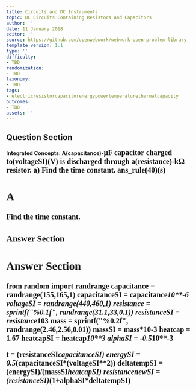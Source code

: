 ```yaml
---
title: Circuits and DC Instruments
topic: DC Circuits Containing Resistors and Capacitors
author: ''
date: 11 January 2018
editor: ''
source: https://github.com/openwebwork/webwork-open-problem-library
template_version: 1.1
type: ''
difficulty:
- TBD
randomization:
- TBD
taxonomy:
- TBD
tags:
- electricresistorcapacitorenergypowertemperaturethermalcapacity
outcomes:
- TBD
assets: ''
---
```


## Question Section 

<b>
<b>Integrated Concepts:<b> A(capacitance)-<span style="font-family: 'Times'; font-size: 20px";>&mu;F<span> capacitor charged to(voltageSI)(V) is discharged through a(resistance)-<span style="font-family: 'Times'; font-size: 20px";>k&Omega;<span> resistor.
a) Find the time constant.
ans_rule(40)(s)

## A
Find the time constant.
### Answer Section


## Answer Section

from random import randrange
capacitance = randrange(155,165,1)
capacitanceSI = capacitance*10**-6
voltageSI = randrange(440,460,1)
resistance = sprintf("%0.1f", randrange(31.1,33,0.1))
resistanceSI = resistance*10**3
mass = sprintf("%0.2f", randrange(2.46,2.56,0.01))
massSI = mass*10**-3
heatcap = 1.67
heatcapSI = heatcap*10**3
alphaSI = -0.5*10**-3

t = (resistanceSI*capacitanceSI)
energySI = 0.5*(capacitanceSI*(voltageSI**2))
deltatempSI = (energySI)/(massSI*heatcapSI)
resistancenewSI = (resistanceSI)*(1+alphaSI*deltatempSI)